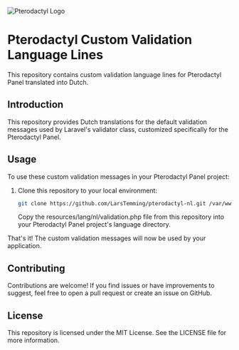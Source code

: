 ![Pterodactyl Logo](https://cdn.pterodactyl.io/logos/new/pterodactyl_logo_transparent.png)

# Pterodactyl Custom Validation Language Lines

This repository contains custom validation language lines for Pterodactyl Panel translated into Dutch.

## Introduction

This repository provides Dutch translations for the default validation messages used by Laravel's validator class, customized specifically for the Pterodactyl Panel.

## Usage

To use these custom validation messages in your Pterodactyl Panel project:

1. Clone this repository to your local environment:

   ```bash
   git clone https://github.com/LarsTemming/pterodactyl-nl.git /var/www/pterodactyl/resources/lang
   ```
   Copy the resources/lang/nl/validation.php file from this repository into your Pterodactyl Panel project's language directory.

That's it! The custom validation messages will now be used by your application.

## Contributing

Contributions are welcome! If you find issues or have improvements to suggest, feel free to open a pull request or create an issue on GitHub.

## License

This repository is licensed under the MIT License. See the LICENSE file for more information.